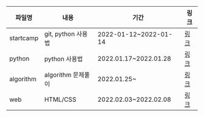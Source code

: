 | 파일명    | 내용               | 기간                  | 링크                |
| --------- | ------------------ | --------------------- | ------------------- |
| startcamp | git, python 사용법 | 2022-01-12~2022-01-14 | [링크](./startcamp) |
| python    | python 사용법      | 2022.01.17~2022.01.28 | [링크](./python)    |
| algorithm | algorithm 문제풀이 | 2022.01.25~           | [링크](./algorithm) |
| web       | HTML/CSS           | 2022.02.03~2022.02.08 | [링크](./web)       |

